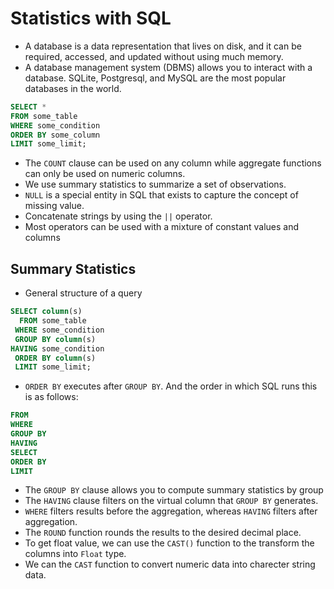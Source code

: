 # Statistics with SQL
- A database is a data representation that lives on disk, and it can be required, accessed, and updated without using much memory.
- A database management system (DBMS) allows you to interact with a database. SQLite, Postgresql, and MySQL are the most popular databases in the world.

```sql
SELECT *
FROM some_table
WHERE some_condition
ORDER BY some_column
LIMIT some_limit;
```
- The `COUNT` clause can be used on any column while aggregate functions can only be used on numeric columns.
- We use summary statistics to summarize a set of observations.
- `NULL` is a special entity in SQL that exists to capture the concept of missing value.
- Concatenate strings by using the `||` operator.
- Most operators can be used with a mixture of constant values and columns

## Summary Statistics
- General structure of a query
```sql
SELECT column(s)
  FROM some_table
 WHERE some_condition
 GROUP BY column(s)
HAVING some_condition
 ORDER BY column(s)
 LIMIT some_limit;
```
- `ORDER BY` executes after `GROUP BY`.
And the order in which SQL runs this is as follows:
```sql
FROM
WHERE
GROUP BY
HAVING
SELECT
ORDER BY
LIMIT
```
- The `GROUP BY` clause allows you to compute summary statistics by group
- The `HAVING` clause filters on the virtual column that `GROUP BY` generates.
- `WHERE` filters results before the aggregation, whereas `HAVING` filters after aggregation.
- The `ROUND` function rounds the results to the desired decimal place.
- To get float value, we can use the `CAST()` function to the transform the columns into `Float` type.
- We can the `CAST` function to convert numeric data into charecter string data.